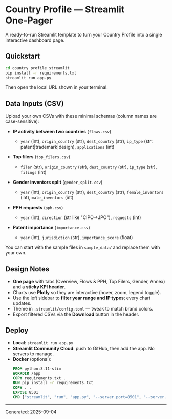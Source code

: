 
# Country Profile — Streamlit One‑Pager

A ready-to-run Streamlit template to turn your Country Profile into a single interactive dashboard page.

## Quickstart

```bash
cd country_profile_streamlit
pip install -r requirements.txt
streamlit run app.py
```

Then open the local URL shown in your terminal.

## Data Inputs (CSV)

Upload your own CSVs with these minimal schemas (column names are case-sensitive):

- **IP activity between two countries** (`flows.csv`)
  - `year` (int), `origin_country` (str), `dest_country` (str), `ip_type` (str: patent|trademark|design), `applications` (int)

- **Top filers** (`top_filers.csv`)
  - `filer` (str), `origin_country` (str), `dest_country` (str), `ip_type` (str), `filings` (int)

- **Gender inventors split** (`gender_split.csv`)
  - `year` (int), `origin_country` (str), `dest_country` (str), `female_inventors` (int), `male_inventors` (int)

- **PPH requests** (`pph.csv`)
  - `year` (int), `direction` (str like "CIPO→JPO"), `requests` (int)

- **Patent importance** (`importance.csv`)
  - `year` (int), `jurisdiction` (str), `importance_score` (float)

You can start with the sample files in `sample_data/` and replace them with your own.

## Design Notes

- **One page** with tabs (Overview, Flows & PPH, Top Filers, Gender, Annex) and a **sticky KPI header**.
- Charts use **Plotly** so they are interactive (hover, zoom, legend toggle).
- Use the left sidebar to **filter year range and IP types**; every chart updates.
- Theme in `.streamlit/config.toml` — tweak to match brand colors.
- Export filtered CSVs via the **Download** button in the header.

## Deploy

- **Local**: `streamlit run app.py`
- **Streamlit Community Cloud**: push to GitHub, then add the app. No servers to manage.
- **Docker** (optional):
  ```Dockerfile
  FROM python:3.11-slim
  WORKDIR /app
  COPY requirements.txt .
  RUN pip install -r requirements.txt
  COPY . .
  EXPOSE 8501
  CMD ["streamlit", "run", "app.py", "--server.port=8501", "--server.address=0.0.0.0"]
  ```

---

Generated: 2025-09-04
